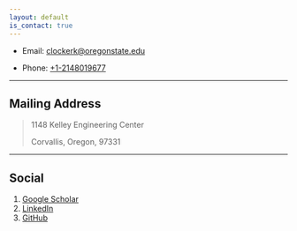 ```yaml
---
layout: default
is_contact: true
---
```


* Email: [clockerk@oregonstate.edu](mailto:clockerk@oregonstate.edu)

* Phone: [+1-2148019677](tel:+1-2148019677)

---

## Mailing Address

> 1148 Kelley Engineering Center
>
> Corvallis, Oregon, 97331


---

## Social

1. [Google Scholar](#https://scholar.google.com/citations?user=bSbEZtEAAAAJ&hl=en&authuser=1)
2. [LinkedIn](#https://www.linkedin.com/in/kyle-clocker/)
3. [GitHub](#https://github.com/clocktop)
